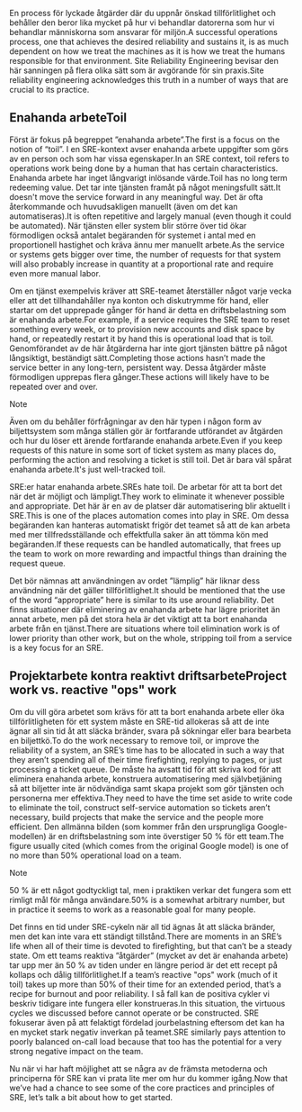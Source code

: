<span data-ttu-id="3d0e2-101">En process för lyckade åtgärder där du uppnår önskad tillförlitlighet och behåller den beror lika mycket på hur vi behandlar datorerna som hur vi behandlar människorna som ansvarar för miljön.</span><span class="sxs-lookup"><span data-stu-id="3d0e2-101">A successful operations process, one that achieves the desired reliability and sustains it, is as much dependent on how we treat the machines as it is how we treat the humans responsible for that environment.</span></span> <span data-ttu-id="3d0e2-102">Site Reliability Engineering bevisar den här sanningen på flera olika sätt som är avgörande för sin praxis.</span><span class="sxs-lookup"><span data-stu-id="3d0e2-102">Site reliability engineering acknowledges this truth in a number of ways that are crucial to its practice.</span></span>

## <a name="toil"></a><span data-ttu-id="3d0e2-103">Enahanda arbete</span><span class="sxs-lookup"><span data-stu-id="3d0e2-103">Toil</span></span>

<span data-ttu-id="3d0e2-104">Först är fokus på begreppet ”enahanda arbete”.</span><span class="sxs-lookup"><span data-stu-id="3d0e2-104">The first is a focus on the notion of “toil”.</span></span> <span data-ttu-id="3d0e2-105">I en SRE-kontext avser enahanda arbete uppgifter som görs av en person och som har vissa egenskaper.</span><span class="sxs-lookup"><span data-stu-id="3d0e2-105">In an SRE context, toil refers to operations work being done by a human that has certain characteristics.</span></span> <span data-ttu-id="3d0e2-106">Enahanda arbete har inget långvarigt inlösande värde.</span><span class="sxs-lookup"><span data-stu-id="3d0e2-106">Toil has no long term redeeming value.</span></span> <span data-ttu-id="3d0e2-107">Det tar inte tjänsten framåt på något meningsfullt sätt.</span><span class="sxs-lookup"><span data-stu-id="3d0e2-107">It doesn't move the service forward in any meaningful way.</span></span> <span data-ttu-id="3d0e2-108">Det är ofta återkommande och huvudsakligen manuellt (även om det kan automatiseras).</span><span class="sxs-lookup"><span data-stu-id="3d0e2-108">It is often repetitive and largely manual (even though it could be automated).</span></span> <span data-ttu-id="3d0e2-109">När tjänsten eller system blir större över tid ökar förmodligen också antalet begäranden för systemet i antal med en proportionell hastighet och kräva ännu mer manuellt arbete.</span><span class="sxs-lookup"><span data-stu-id="3d0e2-109">As the service or systems gets bigger over time, the number of requests for that system will also probably increase in quantity at a proportional rate and require even more manual labor.</span></span>

<span data-ttu-id="3d0e2-110">Om en tjänst exempelvis kräver att SRE-teamet återställer något varje vecka eller att det tillhandahåller nya konton och diskutrymme för hand, eller startar om det upprepade gånger för hand är detta en driftsbelastning som är enahanda arbete.</span><span class="sxs-lookup"><span data-stu-id="3d0e2-110">For example, if a service requires the SRE team to reset something every week, or to provision new accounts and disk space by hand, or repeatedly restart it by hand this is operational load that is toil.</span></span> <span data-ttu-id="3d0e2-111">Genomförandet av de här åtgärderna har inte gjort tjänsten bättre på något långsiktigt, beständigt sätt.</span><span class="sxs-lookup"><span data-stu-id="3d0e2-111">Completing those actions hasn’t made the service better in any long-tern, persistent way.</span></span> <span data-ttu-id="3d0e2-112">Dessa åtgärder måste förmodligen upprepas flera gånger.</span><span class="sxs-lookup"><span data-stu-id="3d0e2-112">These actions will likely have to be repeated over and over.</span></span>

> [!NOTE]
> <span data-ttu-id="3d0e2-113">Även om du behåller förfrågningar av den här typen i någon form av biljettsystem som många ställen gör är fortfarande utförandet av åtgärden och hur du löser ett ärende fortfarande enahanda arbete.</span><span class="sxs-lookup"><span data-stu-id="3d0e2-113">Even if you keep requests of this nature in some sort of ticket system as many places do, performing the action and resolving a ticket is still toil.</span></span> <span data-ttu-id="3d0e2-114">Det är bara väl spårat enahanda arbete.</span><span class="sxs-lookup"><span data-stu-id="3d0e2-114">It's just well-tracked toil.</span></span>

<span data-ttu-id="3d0e2-115">SRE:er hatar enahanda arbete.</span><span class="sxs-lookup"><span data-stu-id="3d0e2-115">SREs hate toil.</span></span> <span data-ttu-id="3d0e2-116">De arbetar för att ta bort det när det är möjligt och lämpligt.</span><span class="sxs-lookup"><span data-stu-id="3d0e2-116">They work to eliminate it whenever possible and appropriate.</span></span> <span data-ttu-id="3d0e2-117">Det här är en av de platser där automatisering blir aktuellt i SRE.</span><span class="sxs-lookup"><span data-stu-id="3d0e2-117">This is one of the places automation comes into play in SRE.</span></span> <span data-ttu-id="3d0e2-118">Om dessa begäranden kan hanteras automatiskt frigör det teamet så att de kan arbeta med mer tillfredsställande och effektfulla saker än att tömma kön med begäranden.</span><span class="sxs-lookup"><span data-stu-id="3d0e2-118">If these requests can be handled automatically, that frees up the team to work on more rewarding and impactful things than draining the request queue.</span></span>

<span data-ttu-id="3d0e2-119">Det bör nämnas att användningen av ordet ”lämplig” här liknar dess användning när det gäller tillförlitlighet.</span><span class="sxs-lookup"><span data-stu-id="3d0e2-119">It should be mentioned that the use of the word “appropriate” here is similar to its use around reliability.</span></span> <span data-ttu-id="3d0e2-120">Det finns situationer där eliminering av enahanda arbete har lägre prioritet än annat arbete, men på det stora hela är det viktigt att ta bort enahanda arbete från en tjänst.</span><span class="sxs-lookup"><span data-stu-id="3d0e2-120">There are situations where toil elimination work is of lower priority than other work, but on the whole, stripping toil from a service is a key focus for an SRE.</span></span>

## <a name="project-work-vs-reactive-ops-work"></a><span data-ttu-id="3d0e2-121">Projektarbete kontra reaktivt driftsarbete</span><span class="sxs-lookup"><span data-stu-id="3d0e2-121">Project work vs. reactive "ops" work</span></span>

<span data-ttu-id="3d0e2-122">Om du vill göra arbetet som krävs för att ta bort enahanda arbete eller öka tillförlitligheten för ett system måste en SRE-tid allokeras så att de inte ägnar all sin tid åt att släcka bränder, svara på sökningar eller bara bearbeta en biljettkö.</span><span class="sxs-lookup"><span data-stu-id="3d0e2-122">To do the work necessary to remove toil, or improve the reliability of a system, an SRE’s time has to be allocated in such a way that they aren’t spending all of their time firefighting, replying to pages, or just processing a ticket queue.</span></span> <span data-ttu-id="3d0e2-123">De måste ha avsatt tid för att skriva kod för att eliminera enahanda arbete, konstruera automatisering med självbetjäning så att biljetter inte är nödvändiga samt skapa projekt som gör tjänsten och personerna mer effektiva.</span><span class="sxs-lookup"><span data-stu-id="3d0e2-123">They need to have the time set aside to write code to eliminate the toil, construct self-service automation so tickets aren’t necessary, build projects that make the service and the people more efficient.</span></span> <span data-ttu-id="3d0e2-124">Den allmänna bilden (som kommer från den ursprungliga Google-modellen) är en driftsbelastning som inte överstiger 50 % för ett team.</span><span class="sxs-lookup"><span data-stu-id="3d0e2-124">The figure usually cited (which comes from the original Google model) is one of no more than 50% operational load on a team.</span></span>

> [!NOTE]
> <span data-ttu-id="3d0e2-125">50 % är ett något godtyckligt tal, men i praktiken verkar det fungera som ett rimligt mål för många användare.</span><span class="sxs-lookup"><span data-stu-id="3d0e2-125">50% is a somewhat arbitrary number, but in practice it seems to work as a reasonable goal for many people.</span></span>

<span data-ttu-id="3d0e2-126">Det finns en tid under SRE-cykeln när all tid ägnas åt att släcka bränder, men det kan inte vara ett ständigt tillstånd.</span><span class="sxs-lookup"><span data-stu-id="3d0e2-126">There are moments in an SRE’s life when all of their time is devoted to firefighting, but that can’t be a steady state.</span></span> <span data-ttu-id="3d0e2-127">Om ett teams reaktiva ”åtgärder” (mycket av det är enahanda arbete) tar upp mer än 50 % av tiden under en längre period är det ett recept på kollaps och dålig tillförlitlighet.</span><span class="sxs-lookup"><span data-stu-id="3d0e2-127">If a team’s reactive "ops" work (much of it toil) takes up more than 50% of their time for an extended period, that’s a recipe for burnout and poor reliability.</span></span> <span data-ttu-id="3d0e2-128">I så fall kan de positiva cykler vi beskriv tidigare inte fungera eller konstrueras.</span><span class="sxs-lookup"><span data-stu-id="3d0e2-128">In this situation, the virtuous cycles we discussed before cannot operate or be constructed.</span></span> <span data-ttu-id="3d0e2-129">SRE fokuserar även på att felaktigt fördelad jourbelastning eftersom det kan ha en mycket stark negativ inverkan på teamet.</span><span class="sxs-lookup"><span data-stu-id="3d0e2-129">SRE similarly pays attention to poorly balanced on-call load because that too has the potential for a very strong negative impact on the team.</span></span>

<span data-ttu-id="3d0e2-130">Nu när vi har haft möjlighet att se några av de främsta metoderna och principerna för SRE kan vi prata lite mer om hur du kommer igång.</span><span class="sxs-lookup"><span data-stu-id="3d0e2-130">Now that we’ve had a chance to see some of the core practices and principles of SRE, let’s talk a bit about how to get started.</span></span>
